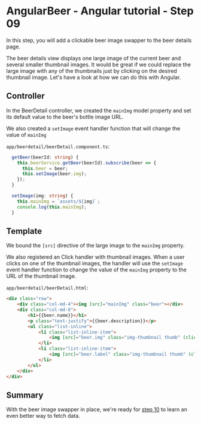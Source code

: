 # AngularBeer - Angular tutorial - Step 09 #

In this step, you will add a clickable beer image swapper to the beer details page.

The beer details view displays one large image of the current beer and several smaller thumbnail images. It would be great if we could replace the large image with any of the thumbnails just by clicking on the desired thumbnail image. Let's have a look at how we can do this with Angular.

## Controller ##

In the BeerDetail controller, we created the `mainImg` model property and set its default value to the beer's bottle image URL.

We also created a `setImage` event handler function that will change the value of `mainImg`

`app/beerdetail/beerDetail.component.ts`:

```typescript
  getBeer(beerId: string) {
    this.beerService.getBeer(beerId).subscribe(beer => {
      this.beer = beer;
      this.setImage(beer.img);
    });
  }

  setImage(img: string) {
    this.mainImg = `assets/${img}`;
    console.log(this.mainImg);
  }
```

## Template ##

We bound the `[src]` directive of the large image to the `mainImg` property.

We also registered an Click handler with thumbnail images. When a user clicks on one of the thumbnail images, the handler will use the `setImage` event handler function to change the value of the `mainImg` property to the URL of the thumbnail image.

`app/beerdetail/beerDetail.html`:

```html
<div class="row">
    <div class="col-md-4"><img [src]="mainImg" class="beer"></div>
    <div class="col-md-8">
        <h1>{{beer.name}}</h1>
        <p class="text-justify">{{beer.description}}</p>
        <ul class="list-inline">
            <li class="list-inline-item">
                <img [src]="beer.img" class="img-thumbnail thumb" (click)="setImage(beer.img)">
            </li>
            <li class="list-inline-item">
                <img [src]="beer.label" class="img-thumbnail thumb" (click)="setImage(beer.label)">
            </li>
        </ul>
    </div>
</div>
```

## Summary ##

With the beer image swapper in place, we're ready for [step 10](../step-10) to learn an even better way to fetch data.